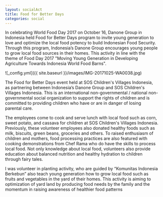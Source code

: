 ```yaml
---
layout: socialAct
title: Food for Better Days
categories: social
---
```



In celebrating World Food Day 2017 on October 16, Danone Group in Indonesia held Food for Better Days program to invite young generation to love and optimize the local food potency to build Indonesian Food Security. Through this program, Indonesia’s Danone Group encourages young people to grow local food sources in their homes. This activity in line with the theme of Food Day 2017 "Moving Young Generation in Developing Agriculture Towards Indonesia World Food Barns". <br />

![_config.yml]({{ site.baseurl }}/images/IMG-20171025-WA0038.jpg)

The Food for Better Days event held at SOS Children's Villages Indonesia, as partnering between Indonesia’s Danone Group and SOS Children's Villages Indonesia. This is an international non-governmental / national non-governmental social organization to support the rights of children and is committed to providing children who have or are in danger of losing parental care. <br />

The employees come to cook and serve lunch with local food such as corn, sweet potato, and cassava for children at SOS Children's Villages Indonesia. Previously, these volunteer employees also donated healthy foods such as milk, biscuits, green beans, groceries and others. To raised enthusiasm of children and mothers, food processing practices are also featured with cooking demonstrations from Chef Rama who do have the skills to process local food. Not only knowledge about local food, volunteers also provide education about balanced nutrition and healthy hydration to children through fairy tales. <br />

I was volunteer in planting activity, who are guided by “Komunitas Indonesia Berkebun” also teach young generation how to grow local food such as fruits and vegetables in the yard of their homes. This activity is aiming to optimization of yard land by producing food needs by the family and the momentum in raising awareness of healthier food patterns


